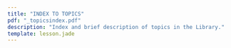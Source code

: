 ```yaml
---
title: "INDEX TO TOPICS"
pdf: "_topicsindex.pdf"
description: "Index and brief description of topics in the Library."
template: lesson.jade
---
```

